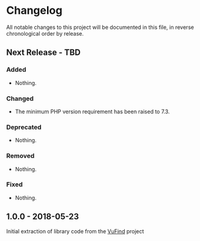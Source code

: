 # Changelog

All notable changes to this project will be documented in this file, in reverse chronological order by release.

## Next Release - TBD

### Added

- Nothing.

### Changed

- The minimum PHP version requirement has been raised to 7.3.

### Deprecated

- Nothing.

### Removed

- Nothing.

### Fixed

- Nothing.

## 1.0.0 - 2018-05-23
Initial extraction of library code from the [VuFind](https://github.com/vufind-org/vufind) project
